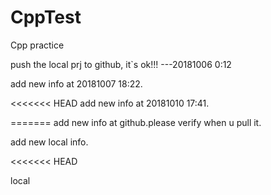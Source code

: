 # CppTest
Cpp practice

push the local prj to github, it`s ok!!!  ---20181006 0:12


add new info at 20181007 18:22.

<<<<<<< HEAD
add new info at 20181010 17:41.

=======
add new info at github.please verify when u pull it.

add new local info.

<<<<<<< HEAD

local
